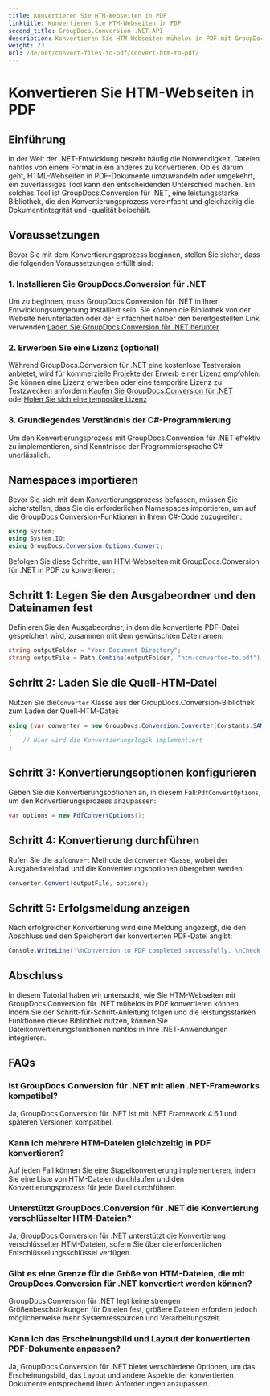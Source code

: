 ```yaml
---
title: Konvertieren Sie HTM-Webseiten in PDF
linktitle: Konvertieren Sie HTM-Webseiten in PDF
second_title: GroupDocs.Conversion .NET-API
description: Konvertieren Sie HTM-Webseiten mühelos in PDF mit GroupDocs.Conversion für .NET. Befolgen Sie unsere Schritt-für-Schritt-Anleitung für eine nahtlose Integration in Ihre .NET-Anwendungen.
weight: 23
url: /de/net/convert-files-to-pdf/convert-htm-to-pdf/
---
```


# Konvertieren Sie HTM-Webseiten in PDF

## Einführung
In der Welt der .NET-Entwicklung besteht häufig die Notwendigkeit, Dateien nahtlos von einem Format in ein anderes zu konvertieren. Ob es darum geht, HTML-Webseiten in PDF-Dokumente umzuwandeln oder umgekehrt, ein zuverlässiges Tool kann den entscheidenden Unterschied machen. Ein solches Tool ist GroupDocs.Conversion für .NET, eine leistungsstarke Bibliothek, die den Konvertierungsprozess vereinfacht und gleichzeitig die Dokumentintegrität und -qualität beibehält.
## Voraussetzungen
Bevor Sie mit dem Konvertierungsprozess beginnen, stellen Sie sicher, dass die folgenden Voraussetzungen erfüllt sind:
### 1. Installieren Sie GroupDocs.Conversion für .NET
 Um zu beginnen, muss GroupDocs.Conversion für .NET in Ihrer Entwicklungsumgebung installiert sein. Sie können die Bibliothek von der Website herunterladen oder der Einfachheit halber den bereitgestellten Link verwenden:[Laden Sie GroupDocs.Conversion für .NET herunter](https://releases.groupdocs.com/conversion/net/)
### 2. Erwerben Sie eine Lizenz (optional)
 Während GroupDocs.Conversion für .NET eine kostenlose Testversion anbietet, wird für kommerzielle Projekte der Erwerb einer Lizenz empfohlen. Sie können eine Lizenz erwerben oder eine temporäre Lizenz zu Testzwecken anfordern:[Kaufen Sie GroupDocs.Conversion für .NET](https://purchase.groupdocs.com/buy) oder[Holen Sie sich eine temporäre Lizenz](https://purchase.groupdocs.com/temporary-license/)
### 3. Grundlegendes Verständnis der C#-Programmierung
Um den Konvertierungsprozess mit GroupDocs.Conversion für .NET effektiv zu implementieren, sind Kenntnisse der Programmiersprache C# unerlässlich.

## Namespaces importieren
Bevor Sie sich mit dem Konvertierungsprozess befassen, müssen Sie sicherstellen, dass Sie die erforderlichen Namespaces importieren, um auf die GroupDocs.Conversion-Funktionen in Ihrem C#-Code zuzugreifen:
```csharp
using System;
using System.IO;
using GroupDocs.Conversion.Options.Convert;
```

Befolgen Sie diese Schritte, um HTM-Webseiten mit GroupDocs.Conversion für .NET in PDF zu konvertieren:
## Schritt 1: Legen Sie den Ausgabeordner und den Dateinamen fest
Definieren Sie den Ausgabeordner, in dem die konvertierte PDF-Datei gespeichert wird, zusammen mit dem gewünschten Dateinamen:
```csharp
string outputFolder = "Your Document Directory";
string outputFile = Path.Combine(outputFolder, "htm-converted-to.pdf");
```
## Schritt 2: Laden Sie die Quell-HTM-Datei
 Nutzen Sie die`Converter` Klasse aus der GroupDocs.Conversion-Bibliothek zum Laden der Quell-HTM-Datei:
```csharp
using (var converter = new GroupDocs.Conversion.Converter(Constants.SAMPLE_HTM))
{
    // Hier wird die Konvertierungslogik implementiert
}
```
## Schritt 3: Konvertierungsoptionen konfigurieren
 Geben Sie die Konvertierungsoptionen an, in diesem Fall:`PdfConvertOptions`, um den Konvertierungsprozess anzupassen:
```csharp
var options = new PdfConvertOptions();
```
## Schritt 4: Konvertierung durchführen
 Rufen Sie die auf`Convert` Methode der`Converter` Klasse, wobei der Ausgabedateipfad und die Konvertierungsoptionen übergeben werden:
```csharp
converter.Convert(outputFile, options);
```
## Schritt 5: Erfolgsmeldung anzeigen
Nach erfolgreicher Konvertierung wird eine Meldung angezeigt, die den Abschluss und den Speicherort der konvertierten PDF-Datei angibt:
```csharp
Console.WriteLine("\nConversion to PDF completed successfully. \nCheck output in {0}", outputFolder);
```

## Abschluss
In diesem Tutorial haben wir untersucht, wie Sie HTM-Webseiten mit GroupDocs.Conversion für .NET mühelos in PDF konvertieren können. Indem Sie der Schritt-für-Schritt-Anleitung folgen und die leistungsstarken Funktionen dieser Bibliothek nutzen, können Sie Dateikonvertierungsfunktionen nahtlos in Ihre .NET-Anwendungen integrieren.
## FAQs
### Ist GroupDocs.Conversion für .NET mit allen .NET-Frameworks kompatibel?
Ja, GroupDocs.Conversion für .NET ist mit .NET Framework 4.6.1 und späteren Versionen kompatibel.
### Kann ich mehrere HTM-Dateien gleichzeitig in PDF konvertieren?
Auf jeden Fall können Sie eine Stapelkonvertierung implementieren, indem Sie eine Liste von HTM-Dateien durchlaufen und den Konvertierungsprozess für jede Datei durchführen.
### Unterstützt GroupDocs.Conversion für .NET die Konvertierung verschlüsselter HTM-Dateien?
Ja, GroupDocs.Conversion für .NET unterstützt die Konvertierung verschlüsselter HTM-Dateien, sofern Sie über die erforderlichen Entschlüsselungsschlüssel verfügen.
### Gibt es eine Grenze für die Größe von HTM-Dateien, die mit GroupDocs.Conversion für .NET konvertiert werden können?
GroupDocs.Conversion für .NET legt keine strengen Größenbeschränkungen für Dateien fest, größere Dateien erfordern jedoch möglicherweise mehr Systemressourcen und Verarbeitungszeit.
### Kann ich das Erscheinungsbild und Layout der konvertierten PDF-Dokumente anpassen?
Ja, GroupDocs.Conversion für .NET bietet verschiedene Optionen, um das Erscheinungsbild, das Layout und andere Aspekte der konvertierten Dokumente entsprechend Ihren Anforderungen anzupassen.